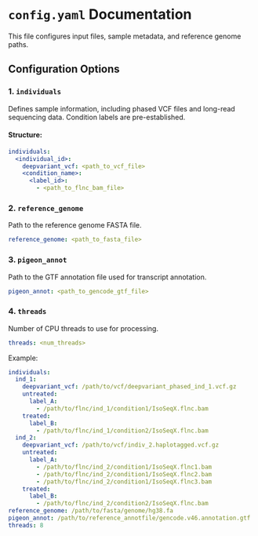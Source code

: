# `config.yaml` Documentation  

This file configures input files, sample metadata, and reference genome paths.

## Configuration Options  

### 1. `individuals`  

Defines sample information, including phased VCF files and long-read sequencing data. Condition labels are pre-established.

#### Structure:  
```yaml
individuals:
  <individual_id>:
    deepvariant_vcf: <path_to_vcf_file>
    <condition_name>:
      <label_id>:
        - <path_to_flnc_bam_file>
```

### 2. `reference_genome`
Path to the reference genome FASTA file.
```yaml
reference_genome: <path_to_fasta_file>
```

### 3. `pigeon_annot`
Path to the GTF annotation file used for transcript annotation.
```yaml
pigeon_annot: <path_to_gencode_gtf_file>
```

### 4. `threads`
Number of CPU threads to use for processing.
```yaml
threads: <num_threads>
```
Example: 

```yaml
individuals:
  ind_1:
    deepvariant_vcf: /path/to/vcf/deepvariant_phased_ind_1.vcf.gz
    untreated:
      label_A:
        - /path/to/flnc/ind_1/condition1/IsoSeqX.flnc.bam
    treated:
      label_B:
        - /path/to/flnc/ind_1/condition2/IsoSeqX.flnc.bam
  ind_2:
    deepvariant_vcf: /path/to/vcf/indiv_2.haplotagged.vcf.gz
    untreated:
      label_A:
        - /path/to/flnc/ind_2/condition1/IsoSeqX.flnc1.bam
        - /path/to/flnc/ind_2/condition1/IsoSeqX.flnc2.bam
        - /path/to/flnc/ind_2/condition1/IsoSeqX.flnc3.bam
    treated:
      label_B:
        - /path/to/flnc/ind_2/condition2/IsoSeqX.flnc.bam
reference_genome: /path/to/fasta/genome/hg38.fa
pigeon_annot: /path/to/reference_annotfile/gencode.v46.annotation.gtf
threads: 8
```
